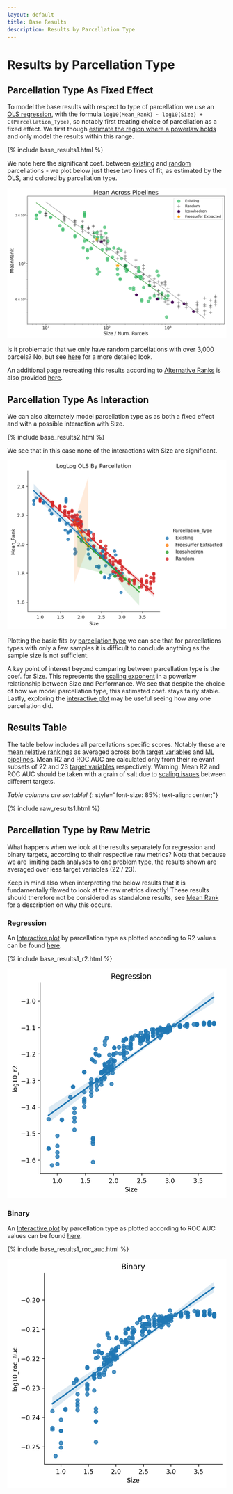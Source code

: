 ```yaml
---
layout: default
title: Base Results
description: Results by Parcellation Type
---
```


# Results by Parcellation Type

## Parcellation Type As Fixed Effect

To model the base results with respect to type of parcellation we use an [OLS regression](./intro_to_results#modelling-results), with
the formula `log10(Mean_Rank) ~ log10(Size) + C(Parcellation_Type)`, so notably first treating choice of parcellation as a fixed effect.
We first though [estimate the region where a powerlaw holds](./estimate_powerlaw.html) and only model the results within this range.

{% include base_results1.html %}

We note here the significant coef. between [existing](./parcellations#existing-parcellations)
and [random](./parcellations#random-parcellations) parcellations - we plot
below just these two lines of fit, as estimated by the OLS, and colored by parcellation type.

![fits](https://raw.githubusercontent.com/sahahn/parc_scaling/master/analyze/Figures/base_results_fit1.png)

Is it problematic that we only have random parcellations with over 3,000 parcels? No, but see [here](./size_differences.html) for a more detailed look.

An additional page recreating this results according to [Alternative Ranks](./results_intro#alternative-ranks)
is also provided [here](./base_results_extra).

## Parcellation Type As Interaction

We can also alternately model parcellation type as as both a fixed effect and with a possible interaction with Size. 

{% include base_results2.html %}

We see that in this case none of the interactions with Size are significant.

![fits](https://raw.githubusercontent.com/sahahn/parc_scaling/master/analyze/Figures/base_results_fit2.png)

Plotting the basic fits by [parcellation type](./parcellations.html) we can see that for parcellations types with only a few samples
it is difficult to conclude anything as the sample size is not sufficient.

A key point of interest beyond comparing between parcellation type is the coef. for Size.
This represents the [scaling exponent](./powerlaw_scaling_exp.html) in a
powerlaw relationship between Size and Performance.
We see that despite the choice of how we model parcellation type, this estimated coef. stays fairly stable.
Lastly, exploring the [interactive plot](./interactive1.html) may be useful seeing how any one parcellation did.



## Results Table

The table below includes all parcellations specific scores. Notably these are [mean relative rankings](./results_intro#mean-rank) as
averaged across both [target variables](./variables.html) and [ML pipelines](./ml_pipelines.html).
Mean R2 and ROC AUC are calculated only from their relevant subsets of 22 and 23 [target variables](./variables.html) respectively.
Warning: Mean R2 and ROC AUC should be taken with a grain of salt due to [scaling issues](./scaling_issues.html) between different targets.

*Table columns are sortable!*
{: style="font-size: 85%; text-align: center;"}

{% include raw_results1.html %}


## Parcellation Type by Raw Metric

What happens when we look at the results separately for regression and binary targets, according to their respective raw metrics?
Note that because we are limiting each analyses to one problem type, the results shown are averaged over less target variables (22 / 23).

Keep in mind also when interpreting the below results that it is fundamentally flawed to look at the raw metrics directly! These results should therefore
not be considered as standalone results, see [Mean Rank](./results_intro#mean-rank) for a description on why this occurs.

### Regression

An [Interactive plot](./interactive1_r2.html) by parcellation type as plotted according to R2 values can be found [here](./interactive1_r2.html).

{% include base_results1_r2.html %}

![fits](https://raw.githubusercontent.com/sahahn/parc_scaling/master/analyze/Figures/base_results_fit1_r2.png)

### Binary

An [Interactive plot](./interactive1_roc_auc.html) by parcellation type as plotted according to ROC AUC values can be found [here](./interactive1_roc_auc.html).

{% include base_results1_roc_auc.html %}

![fits](https://raw.githubusercontent.com/sahahn/parc_scaling/master/analyze/Figures/base_results_fit1_roc_auc.png)
